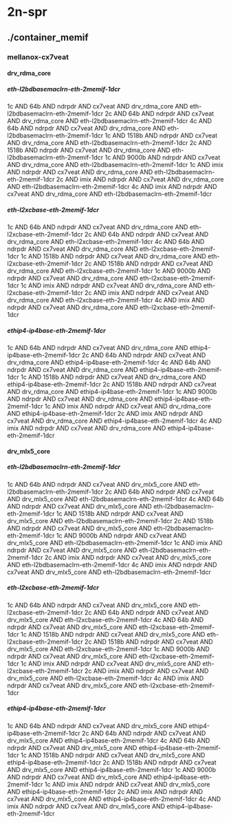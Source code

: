 # 2n-spr
## ./container_memif
### mellanox-cx7veat
#### drv_rdma_core
##### eth-l2bdbasemaclrn-eth-2memif-1dcr
1c AND 64b AND ndrpdr AND cx7veat AND drv_rdma_core AND eth-l2bdbasemaclrn-eth-2memif-1dcr
2c AND 64b AND ndrpdr AND cx7veat AND drv_rdma_core AND eth-l2bdbasemaclrn-eth-2memif-1dcr
4c AND 64b AND ndrpdr AND cx7veat AND drv_rdma_core AND eth-l2bdbasemaclrn-eth-2memif-1dcr
1c AND 1518b AND ndrpdr AND cx7veat AND drv_rdma_core AND eth-l2bdbasemaclrn-eth-2memif-1dcr
2c AND 1518b AND ndrpdr AND cx7veat AND drv_rdma_core AND eth-l2bdbasemaclrn-eth-2memif-1dcr
1c AND 9000b AND ndrpdr AND cx7veat AND drv_rdma_core AND eth-l2bdbasemaclrn-eth-2memif-1dcr
1c AND imix AND ndrpdr AND cx7veat AND drv_rdma_core AND eth-l2bdbasemaclrn-eth-2memif-1dcr
2c AND imix AND ndrpdr AND cx7veat AND drv_rdma_core AND eth-l2bdbasemaclrn-eth-2memif-1dcr
4c AND imix AND ndrpdr AND cx7veat AND drv_rdma_core AND eth-l2bdbasemaclrn-eth-2memif-1dcr
##### eth-l2xcbase-eth-2memif-1dcr
1c AND 64b AND ndrpdr AND cx7veat AND drv_rdma_core AND eth-l2xcbase-eth-2memif-1dcr
2c AND 64b AND ndrpdr AND cx7veat AND drv_rdma_core AND eth-l2xcbase-eth-2memif-1dcr
4c AND 64b AND ndrpdr AND cx7veat AND drv_rdma_core AND eth-l2xcbase-eth-2memif-1dcr
1c AND 1518b AND ndrpdr AND cx7veat AND drv_rdma_core AND eth-l2xcbase-eth-2memif-1dcr
2c AND 1518b AND ndrpdr AND cx7veat AND drv_rdma_core AND eth-l2xcbase-eth-2memif-1dcr
1c AND 9000b AND ndrpdr AND cx7veat AND drv_rdma_core AND eth-l2xcbase-eth-2memif-1dcr
1c AND imix AND ndrpdr AND cx7veat AND drv_rdma_core AND eth-l2xcbase-eth-2memif-1dcr
2c AND imix AND ndrpdr AND cx7veat AND drv_rdma_core AND eth-l2xcbase-eth-2memif-1dcr
4c AND imix AND ndrpdr AND cx7veat AND drv_rdma_core AND eth-l2xcbase-eth-2memif-1dcr
##### ethip4-ip4base-eth-2memif-1dcr
1c AND 64b AND ndrpdr AND cx7veat AND drv_rdma_core AND ethip4-ip4base-eth-2memif-1dcr
2c AND 64b AND ndrpdr AND cx7veat AND drv_rdma_core AND ethip4-ip4base-eth-2memif-1dcr
4c AND 64b AND ndrpdr AND cx7veat AND drv_rdma_core AND ethip4-ip4base-eth-2memif-1dcr
1c AND 1518b AND ndrpdr AND cx7veat AND drv_rdma_core AND ethip4-ip4base-eth-2memif-1dcr
2c AND 1518b AND ndrpdr AND cx7veat AND drv_rdma_core AND ethip4-ip4base-eth-2memif-1dcr
1c AND 9000b AND ndrpdr AND cx7veat AND drv_rdma_core AND ethip4-ip4base-eth-2memif-1dcr
1c AND imix AND ndrpdr AND cx7veat AND drv_rdma_core AND ethip4-ip4base-eth-2memif-1dcr
2c AND imix AND ndrpdr AND cx7veat AND drv_rdma_core AND ethip4-ip4base-eth-2memif-1dcr
4c AND imix AND ndrpdr AND cx7veat AND drv_rdma_core AND ethip4-ip4base-eth-2memif-1dcr
#### drv_mlx5_core
##### eth-l2bdbasemaclrn-eth-2memif-1dcr
1c AND 64b AND ndrpdr AND cx7veat AND drv_mlx5_core AND eth-l2bdbasemaclrn-eth-2memif-1dcr
2c AND 64b AND ndrpdr AND cx7veat AND drv_mlx5_core AND eth-l2bdbasemaclrn-eth-2memif-1dcr
4c AND 64b AND ndrpdr AND cx7veat AND drv_mlx5_core AND eth-l2bdbasemaclrn-eth-2memif-1dcr
1c AND 1518b AND ndrpdr AND cx7veat AND drv_mlx5_core AND eth-l2bdbasemaclrn-eth-2memif-1dcr
2c AND 1518b AND ndrpdr AND cx7veat AND drv_mlx5_core AND eth-l2bdbasemaclrn-eth-2memif-1dcr
1c AND 9000b AND ndrpdr AND cx7veat AND drv_mlx5_core AND eth-l2bdbasemaclrn-eth-2memif-1dcr
1c AND imix AND ndrpdr AND cx7veat AND drv_mlx5_core AND eth-l2bdbasemaclrn-eth-2memif-1dcr
2c AND imix AND ndrpdr AND cx7veat AND drv_mlx5_core AND eth-l2bdbasemaclrn-eth-2memif-1dcr
4c AND imix AND ndrpdr AND cx7veat AND drv_mlx5_core AND eth-l2bdbasemaclrn-eth-2memif-1dcr
##### eth-l2xcbase-eth-2memif-1dcr
1c AND 64b AND ndrpdr AND cx7veat AND drv_mlx5_core AND eth-l2xcbase-eth-2memif-1dcr
2c AND 64b AND ndrpdr AND cx7veat AND drv_mlx5_core AND eth-l2xcbase-eth-2memif-1dcr
4c AND 64b AND ndrpdr AND cx7veat AND drv_mlx5_core AND eth-l2xcbase-eth-2memif-1dcr
1c AND 1518b AND ndrpdr AND cx7veat AND drv_mlx5_core AND eth-l2xcbase-eth-2memif-1dcr
2c AND 1518b AND ndrpdr AND cx7veat AND drv_mlx5_core AND eth-l2xcbase-eth-2memif-1dcr
1c AND 9000b AND ndrpdr AND cx7veat AND drv_mlx5_core AND eth-l2xcbase-eth-2memif-1dcr
1c AND imix AND ndrpdr AND cx7veat AND drv_mlx5_core AND eth-l2xcbase-eth-2memif-1dcr
2c AND imix AND ndrpdr AND cx7veat AND drv_mlx5_core AND eth-l2xcbase-eth-2memif-1dcr
4c AND imix AND ndrpdr AND cx7veat AND drv_mlx5_core AND eth-l2xcbase-eth-2memif-1dcr
##### ethip4-ip4base-eth-2memif-1dcr
1c AND 64b AND ndrpdr AND cx7veat AND drv_mlx5_core AND ethip4-ip4base-eth-2memif-1dcr
2c AND 64b AND ndrpdr AND cx7veat AND drv_mlx5_core AND ethip4-ip4base-eth-2memif-1dcr
4c AND 64b AND ndrpdr AND cx7veat AND drv_mlx5_core AND ethip4-ip4base-eth-2memif-1dcr
1c AND 1518b AND ndrpdr AND cx7veat AND drv_mlx5_core AND ethip4-ip4base-eth-2memif-1dcr
2c AND 1518b AND ndrpdr AND cx7veat AND drv_mlx5_core AND ethip4-ip4base-eth-2memif-1dcr
1c AND 9000b AND ndrpdr AND cx7veat AND drv_mlx5_core AND ethip4-ip4base-eth-2memif-1dcr
1c AND imix AND ndrpdr AND cx7veat AND drv_mlx5_core AND ethip4-ip4base-eth-2memif-1dcr
2c AND imix AND ndrpdr AND cx7veat AND drv_mlx5_core AND ethip4-ip4base-eth-2memif-1dcr
4c AND imix AND ndrpdr AND cx7veat AND drv_mlx5_core AND ethip4-ip4base-eth-2memif-1dcr